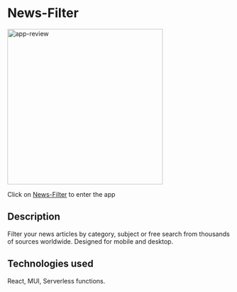 # News-Filter

<img width="350" src="https://res.cloudinary.com/ddijwyj2m/image/upload/v1640005154/assetes-portfolio/oq2ndoxkcdyyqdkbirxk.jpg" alt="app-review"/>

Click on [News-Filter](https://news-filter.netlify.app/) to enter the app

## Description

Filter your news articles by category, subject or free search from thousands of sources worldwide.
Designed for mobile and desktop.

## Technologies used

React, MUI, Serverless functions.